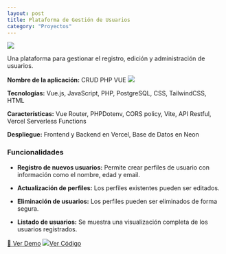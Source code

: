 ```yaml
---
layout: post
title: Plataforma de Gestión de Usuarios
category: "Proyectos"
---
```


<img class="single-project-img" src="../assets/images/projects/crud-php-vue.webp">

Una plataforma para gestionar el registro, edición y administración de usuarios.

**Nombre de la aplicación:** CRUD PHP VUE <img class="tech-icon project-icon" src="../assets/images/projects/icon-crud-php-vue.svg" />

**Tecnologías:** Vue.js, JavaScript, PHP, PostgreSQL, CSS, TailwindCSS, HTML

**Características:** Vue Router, PHPDotenv, CORS policy, Vite, API Restful, Vercel Serverless Functions

**Despliegue:** Frontend y Backend en Vercel, Base de Datos en Neon

### Funcionalidades

- **Registro de nuevos usuarios:** Permite crear perfiles de usuario con información como el nombre, edad y email.  

- **Actualización de perfiles:** Los perfiles existentes pueden ser editados.  

- **Eliminación de usuarios:** Los perfiles pueden ser eliminados de forma segura.  

- **Listado de usuarios:** Se muestra una visualización completa de los usuarios registrados.  

<div class="inside-page__btn-container">
  <a href="https://crud-php-vue.vercel.app/" class="inside-page__btn">🔗 Ver Demo</a>
  <a href="https://github.com/nattdev/crud-php-vue" class="inside-page__btn">
    <img src="../assets/images/technologies/github-icon.svg" />Ver Código
  </a>
</div>